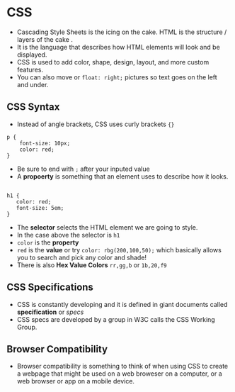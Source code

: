 # CSS

- Cascading Style Sheets is the icing on the cake. HTML is the structure / layers of the cake .
- It is the language that describes how HTML elements will look and be displayed.
- CSS is used to add color, shape, design, layout, and more custom features.
- You can also move or `float: right;` pictures so text goes on the left and under. 

## CSS Syntax

- Instead of angle brackets, CSS uses curly brackets `{}`

 ```
 p {
     font-size: 10px;
     color: red;
 }

 ```

  - Be sure to end with `;` after your inputed value
- A **propoerty** is something that an element uses to describe how it looks.
 ```

 h1 {
    color: red;
    font-size: 5em;
}

```
  - The **selector** selects the HTML element we are going to style. 
  - In the case above the selector is `h1`
  - `color` is the **property** 
  - `red` is the **value** or try  `color: rbg(200,100,50);` which basically allows you to search and pick any color and shade!
  - There is also **Hex Value Colors** `rr,gg,b` or `1b,20,f9`

## CSS Specifications

- CSS is constantly developing and it is defined in giant documents called **specification** or *specs* 
- CSS specs are developed by a group in W3C calls the CSS Working Group.

## Browser Compatibility 

- Browser compatibility is something to think of when using CSS to create a webpage that might be used on a web broweser on a computer, or a web browser or app on a mobile device.

